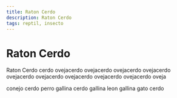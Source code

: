 ```yaml
---
title: Raton Cerdo
description: Raton Cerdo
tags: reptil, insecto
---
```


# Raton Cerdo

Raton Cerdo cerdo ovejacerdo ovejacerdo ovejacerdo ovejacerdo ovejacerdo ovejacerdo ovejacerdo ovejacerdo ovejacerdo oveja

conejo cerdo perro gallina cerdo gallina leon gallina gato cerdo